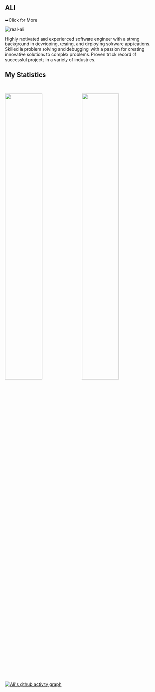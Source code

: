 <div><span><h2>ALI</h2></span><span>➥<a href="https://real-ali.github.io">Click for More</a></span></div>
<p align="left"> <img src="https://komarev.com/ghpvc/?username=real-ali&label=Profile%20views&color=0e75b6&style=flat" alt="real-ali" /> </p>
    
 <div>    Highly motivated and experienced software engineer with a strong background in developing, testing, and deploying software applications. Skilled in problem solving and debugging, with a passion for creating innovative solutions to complex problems. Proven track record of successful projects in a variety of industries.
      </div>

## My Statistics

<br/>
<p align="left">
  <a href="https://github.com/real-ali/">
  <img width="49%" src="https://github-readme-stats.vercel.app/api?username=real-ali&show_icons=true&theme=gruvbox&hide_border=true" />
    <img width="49%" src="https://github-readme-streak-stats.herokuapp.com/?user=real-ali&theme=gruvbox&hide_border=true" />
  </a>
</p>

[![Ali's github activity graph](https://github-readme-activity-graph.cyclic.app/graph?username=real-ali&theme=github-compact&area=true)](https://github.com/real-ali)
